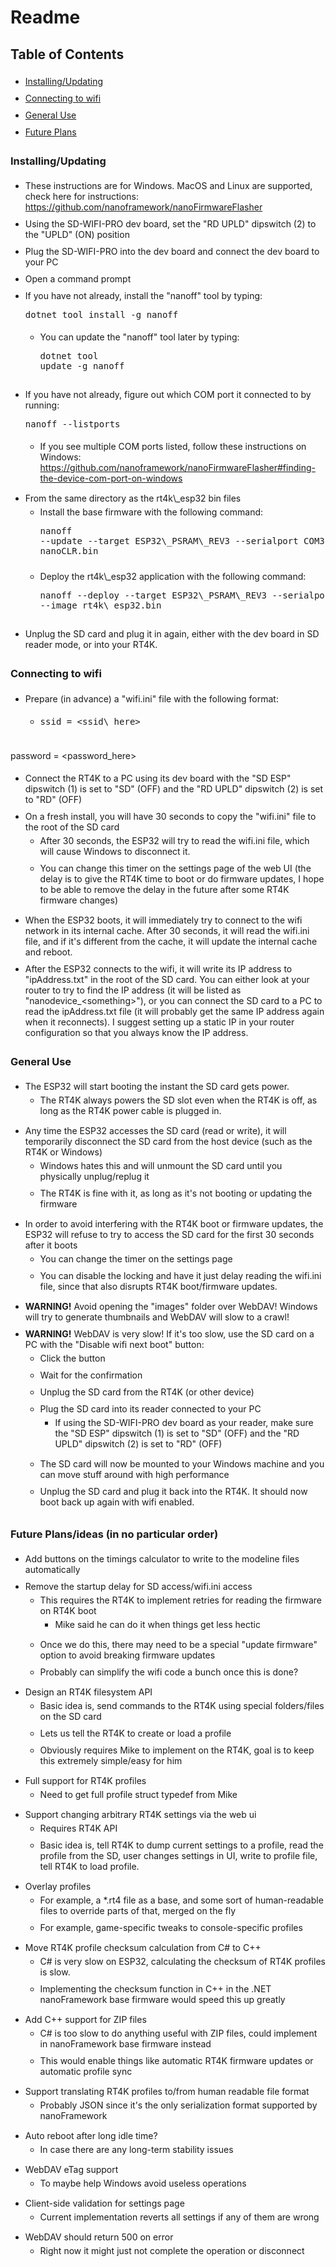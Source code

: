 ﻿<style>ul li { padding: 5px 0px; }</style>
# Readme

## Table of Contents
- [Installing/Updating](#install)
- [Connecting to wifi](#wifi)
- [General Use](#general)
- [Future Plans](#future)

<a id='install'></a>
### Installing/Updating
- These instructions are for Windows. MacOS and Linux are supported, check here for instructions: https://github.com/nanoframework/nanoFirmwareFlasher
- Using the SD-WIFI-PRO dev board, set the "RD UPLD" dipswitch (2) to the "UPLD" (ON) position
- Plug the SD-WIFI-PRO into the dev board and connect the dev board to your PC
- Open a command prompt
- If you have not already, install the "nanoff" tool by typing: <pre>dotnet tool install -g nanoff</pre>
	- You can update the "nanoff" tool later by typing: <pre>dotnet tool update -g nanoff</pre>
- If you have not already, figure out which COM port it connected to by running: <pre>nanoff --listports</pre>
	- If you see multiple COM ports listed, follow these instructions on Windows: https://github.com/nanoframework/nanoFirmwareFlasher#finding-the-device-com-port-on-windows
- From the same directory as the rt4k\\\_esp32 bin files
	- Install the base firmware with the following command: <pre>nanoff --update --target ESP32\\\_PSRAM\\\_REV3 --serialport COM3 --clrfile nanoCLR.bin
	- Deploy the rt4k\\\_esp32 application with the following command: <pre>nanoff --deploy --target ESP32\\\_PSRAM\\\_REV3 --serialport COM3 --image rt4k\\\_esp32.bin</pre>
- Unplug the SD card and plug it in again, either with the dev board in SD reader mode, or into your RT4K.

<a id='wifi'></a>
### Connecting to wifi
- Prepare (in advance) a "wifi.ini" file with the following format:
	- <pre>ssid = &lt;ssid\_here&gt;
password = &lt;password\_here&gt;</pre>
- Connect the RT4K to a PC using its dev board with the "SD ESP" dipswitch (1) is set to "SD" (OFF) and the "RD UPLD" dipswitch (2) is set to "RD" (OFF)
- On a fresh install, you will have 30 seconds to copy the "wifi.ini" file to the root of the SD card
	- After 30 seconds, the ESP32 will try to read the wifi.ini file, which will cause Windows to disconnect it.
	- You can change this timer on the settings page of the web UI (the delay is to give the RT4K time to boot or do firmware updates, I hope to be able to remove the delay in the future after some RT4K firmware changes)
- When the ESP32 boots, it will immediately try to connect to the wifi network in its internal cache. After 30 seconds, it will read the wifi.ini file, and if it's different from the cache, it will update the internal cache and reboot.
- After the ESP32 connects to the wifi, it will write its IP address to "ipAddress.txt" in the root of the SD card. You can either look at your router to try to find the IP address (it will be listed as "nanodevice_&lt;something&gt;"), or you can connect the SD card to a PC to read the ipAddress.txt file (it will probably get the same IP address again when it reconnects). I suggest setting up a static IP in your router configuration so that you always know the IP address.


<a id='general'></a>
### General Use
- The ESP32 will start booting the instant the SD card gets power.
    - The RT4K always powers the SD slot even when the RT4K is off, as long as the RT4K power cable is plugged in.
- Any time the ESP32 accesses the SD card (read or write), it will temporarily disconnect the SD card from the host device (such as the RT4K or Windows)
    - Windows hates this and will unmount the SD card until you physically unplug/replug it
    - The RT4K is fine with it, as long as it's not booting or updating the firmware
- In order to avoid interfering with the RT4K boot or firmware updates, the ESP32 will refuse to try to access the SD card for the first 30 seconds after it boots
	- You can change the timer on the settings page
	- You can disable the locking and have it just delay reading the wifi.ini file, since that also disrupts RT4K boot/firmware updates.
- **WARNING!** Avoid opening the "images" folder over WebDAV! Windows will try to generate thumbnails and WebDAV will slow to a crawl!
- **WARNING!** WebDAV is very slow! If it's too slow, use the SD card on a PC with the "Disable wifi next boot" button:
    - Click the button
    - Wait for the confirmation
    - Unplug the SD card from the RT4K (or other device)
    - Plug the SD card into its reader connected to your PC
        - If using the SD-WIFI-PRO dev board as your reader, make sure the "SD ESP" dipswitch (1) is set to "SD" (OFF) and the "RD UPLD" dipswitch (2) is set to "RD" (OFF)
    - The SD card will now be mounted to your Windows machine and you can move stuff around with high performance
    - Unplug the SD card and plug it back into the RT4K. It should now boot back up again with wifi enabled.

<a id='future'></a>
### Future Plans/ideas (in no particular order)
- Add buttons on the timings calculator to write to the modeline files automatically
- Remove the startup delay for SD access/wifi.ini access
	- This requires the RT4K to implement retries for reading the firmware on RT4K boot
		- Mike said he can do it when things get less hectic
	- Once we do this, there may need to be a special "update firmware" option to avoid breaking firmware updates
	- Probably can simplify the wifi code a bunch once this is done?
- Design an RT4K filesystem API
	- Basic idea is, send commands to the RT4K using special folders/files on the SD card
	- Lets us tell the RT4K to create or load a profile
	- Obviously requires Mike to implement on the RT4K, goal is to keep this extremely simple/easy for him
- Full support for RT4K profiles
	- Need to get full profile struct typedef from Mike
- Support changing arbitrary RT4K settings via the web ui
	- Requires RT4K API
	- Basic idea is, tell RT4K to dump current settings to a profile, read the profile from the SD, user changes settings in UI, write to profile file, tell RT4K to load profile.
- Overlay profiles
	- For example, a *.rt4 file as a base, and some sort of human-readable files to override parts of that, merged on the fly
	- For example, game-specific tweaks to console-specific profiles
- Move RT4K profile checksum calculation from C# to C++
	- C# is very slow on ESP32, calculating the checksum of RT4K profiles is slow.
	- Implementing the checksum function in C++ in the .NET nanoFramework base firmware would speed this up greatly
- Add C++ support for ZIP files
	- C# is too slow to do anything useful with ZIP files, could implement in nanoFramework base firmware instead
	- This would enable things like automatic RT4K firmware updates or automatic profile sync
- Support translating RT4K profiles to/from human readable file format
	- Probably JSON since it's the only serialization format supported by nanoFramework
- Auto reboot after long idle time?
	- In case there are any long-term stability issues
- WebDAV eTag support
	- To maybe help Windows avoid useless operations
- Client-side validation for settings page
	- Current implementation reverts all settings if any of them are wrong
- WebDAV should return 500 on error
	- Right now it might just not complete the operation or disconnect
